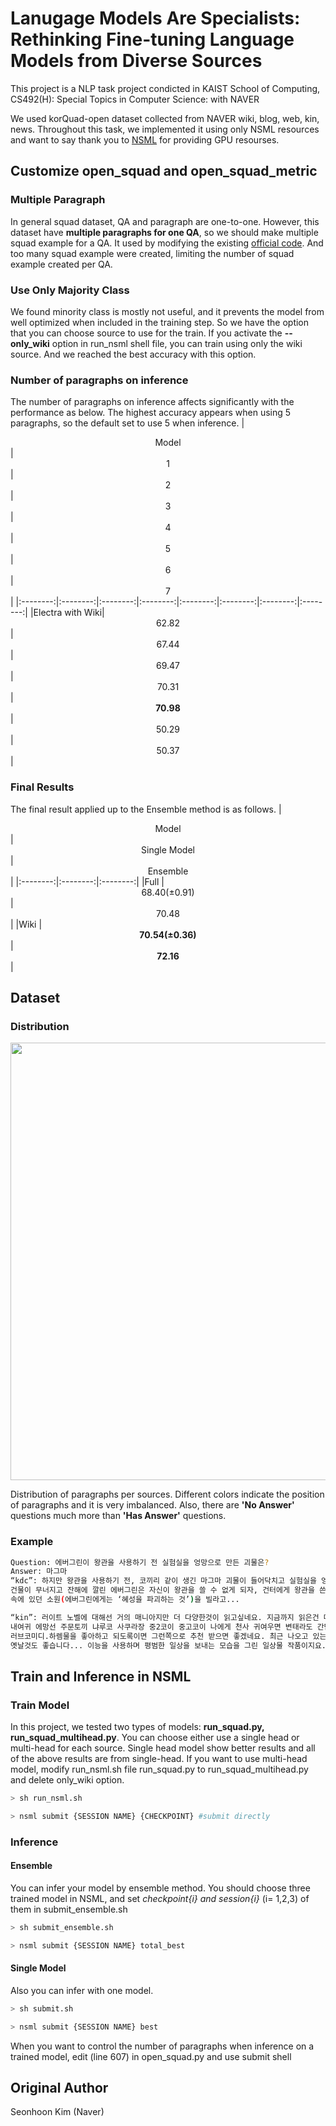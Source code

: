 # Lanugage Models Are Specialists: Rethinking Fine-tuning Language Models from Diverse Sources
This project is a NLP task project condicted in KAIST School of Computing, CS492(H): Special Topics in Computer Science<Deep Learning for Real-world Problems>: with NAVER

We used korQuad-open dataset collected from NAVER wiki, blog, web, kin, news. Throughout this task, we implemented it using only NSML resources and want to say thank you to [NSML](https://ai.nsml.navercorp.com/) for providing GPU resourses.

## Customize open_squad and open_squad_metric
### Multiple Paragraph
In general squad dataset, QA and paragraph are one-to-one. However, this dataset have **multiple paragraphs for one QA**, so we should make multiple squad example for a QA. It used by modifying the existing [official code](https://github.com/huggingface/transformers/blob/master/src/transformers/data). And too many squad example were created, limiting the number of squad example created per QA.

### Use Only Majority Class
We found minority class is mostly not useful, and it prevents the model from well optimized when included in the training step. So we have the option that you can choose source to use for the train. If you activate the **--only_wiki** option in run_nsml shell file, you can train using only the wiki source. And we reached the best accuracy with this option.

### Number of paragraphs on inference
The number of paragraphs on inference affects significantly with the performance as below. The highest accuracy appears when using 5 paragraphs, so the default set to use 5 when inference.
|  <center>Model</center> |  <center>1</center> |  <center>2</center> | <center>3</center> | <center>4</center> | <center>5</center> | <center>6</center> | <center>7</center> |
|:--------:|:--------:|:--------:|:--------:|:--------:|:--------:|:--------:|:--------:|
|Electra with Wiki| <center> 62.82 </center> |<center> 67.44 </center>|<center> 69.47 </center>|<center> 70.31 </center>|<center> **70.98** </center>|<center> 50.29 </center>|<center> 50.37 </center>|


### Final Results
The final result applied up to the Ensemble method is as follows.
|  <center>Model</center> |  <center>Single Model</center> |  <center>Ensemble</center> |
|:--------:|:--------:|:--------:|
|Full | <center> 68.40(±0.91) </center> |<center> 70.48 </center>|
|Wiki | <center> **70.54(±0.36)** </center> |<center> **72.16** </center> |

## Dataset
### Distribution
<img src="https://drive.google.com/uc?export=view&id=1qTRQXdrRF8Itg7vEyIc5Wj0T8aV71_x4" width="700">

Distribution of paragraphs per sources. Different colors indicate the position of paragraphs and it is very imbalanced. Also, there are  **'No Answer'** questions much more than **'Has Answer'** questions.

### Example
```bash
Question: 에버그린이 왕관을 사용하기 전 실험실을 엉망으로 만든 괴물은?
Answer: 마그마
“kdc”: 하지만 왕관을 사용하기 전, 코끼리 같이 생긴 마그마 괴물이 들어닥치고 실험실을 엉망으로 만든다. 
건물이 무너지고 잔해에 깔린 에버그린은 자신이 왕관을 쓸 수 없게 되자, 건터에게 왕관을 쓴 뒤 마음 깊은 
속에 있던 소원(에버그린에게는 ‘혜성을 파괴하는 것’)을 빌라고...

“kin”: 러이트 노벨에 대해선 거의 매니아지만 더 다양한것이 읽고싶네요. 지금까지 읽은건 데어라 내청코 
내여귀 에망선 주문토끼 냐루코 사쿠라장 중2코이 중고코이 나에게 천사 귀여우면 변태라도 간단하게 이정도입니다 
러브코미디.하렘물을 좋아하고 되도록이면 그런쪽으로 추천 받으면 좋겠네요. 최근 나오고 있는것이면 더 좋고 
옛날것도 좋습니다... 이능을 사용하며 평범한 일상을 보내는 모습을 그린 일상물 작품이지요...
```

## Train and Inference in NSML
### Train Model
In this project, we tested two types of models: **run_squad.py, run_squad_multihead.py**. You can choose either use a single head or multi-head for each source.
Single head model show better results and all of the above results are from single-head.
If you want to use multi-head model, modify run_nsml.sh file run_squad.py to run_squad_multihead.py and delete only_wiki option.

```bash
> sh run_nsml.sh

> nsml submit {SESSION NAME} {CHECKPOINT} #submit directly
```
### Inference 

#### Ensemble
You can infer your model by ensemble method. You should choose three trained model in NSML, and set *checkpoint{i} and session{i}* (i= 1,2,3) of them in submit_ensemble.sh

```bash
> sh submit_ensemble.sh

> nsml submit {SESSION NAME} total_best 
```

#### Single Model
Also you can infer with one model.

```bash
> sh submit.sh

> nsml submit {SESSION NAME} best 
```

When you want to control the number of paragraphs when inference on a trained model, edit (line 607) in open_squad.py and use submit shell



## Original Author
Seonhoon Kim (Naver)
